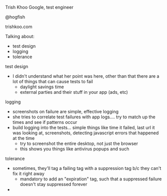 Trish Khoo
Google, test engineer

@hogfish

trishkoo.com

Talking about:

- test design
- logging
- tolerance

test design
 - I didn't understand what her point was here, other than that there are a lot of things that can cause tests to fail
   - daylight savings time
   - external parties and their stuff in your app (ads, etc)

logging

 - screenshots on failure are simple, effective logging
 - she tries to correlate test failures with app logs.... try to match up the times and see if patterns occur
 - build logging into the tests... simple things like time it failed, last url it was looking at, screenshots, detecting javascript errors that happened at the time
   - try to screenshot the entire desktop, not just the browser
   - this shows you things like antivirus popups and such


 tolerance

  - sometimes, they'll tag a failing tag with a suppression tag b/c they can't fix it right away
    - mandatory to add an "expiration" tag, such that a suppressed failure doesn't stay suppressed forever
  -
